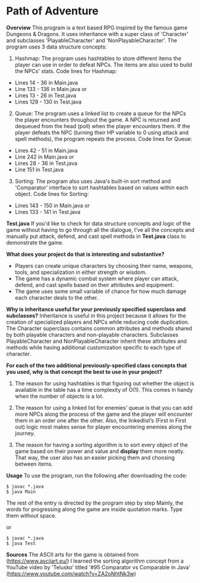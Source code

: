 # Path of Adventure

**Overview**
This program is a text based RPG inspired by the famous game Dungeons & Dragons. It uses inheritance with a super class of 'Character' and subclasses 'PlayableCharacter' and 'NonPlayableCharacter'. The program uses 3 data structure concepts:
1. Hashmap:
The program uses hashtables to store different items the player can use in order to defeat NPCs. The items are also used to build the NPCs' stats. 
Code lines for Hashmap:
- Lines 14 - 36 in Main.java
- Line 133 - 136 in Main.java
or
- Lines 13 - 26 in Test.java
- Lines 129 - 130 in Test.java

2. Queue:
The program uses a linked list to create a queue for the NPCs the player encounters throughout the game. A NPC is returned and dequeued from the head (poll) when the player encounters them. If the player defeats the NPC (turning their HP variable to 0 using attack and spell methods), the program repeats the process.
Code lines for Queue:
- Lines 42 - 51 in Main.java
- Line 242 in Main.java
or 
- Lines 28 - 36 in Test.java
- Line 151 in Test.java

3. Sorting:
The program also uses Java's built-in sort method and 'Comparator' interface to sort hashtables based on values within each object. 
Code lines for Sorting:
- Lines 143 - 150 in Main.java
or 
- Lines 133 - 141 in Test.java

**Test.java**
If you'd like to check for data structure concepts and logic of the game without having to go through all the dialogue, I've all the concepts and manually put attack, defend, and cast spell methods in **Test.java** class to demonstrate the game.

**What does your project do that is interesting and substantive?**
- Players can create unique characters by choosing their name, weapons, tools, and specialization in either strength or wisdom.
- The game has a dynamic combat system where player can attack, defend, and cast spells based on their attributes and equipment.
- The game uses some small variable of chance for how much damage each character deals to the other.

**Why is inheritance useful for your previously specified superclass and subclasses?**
Inheritance is useful in this project because it allows for the creation of specialized players and NPCs while reducing code duplication. The Character superclass contains common attributes and methods shared by both playable characters and non-playable characters. Subclasses PlayableCharacter and NonPlayableCharacter inherit these attributes and methods while having additional customization specific to each type of character.

**For each of the two additional previously-specified class concepts that you used, why is that concept the best to use in your project?**
1. The reason for using hashtables is that figuring out whether the object is available in the table has a time complexity of O(1). This comes in handy when the number of objects is a lot.

2. The reason for using a linked list for enemies’ queue is that you can add more NPCs along the process of the game and the player will encounter them in an order one after the other. Also, the linkedlist’s (First in First out) logic most makes sense for player encountering enemies along the journey.

3. The reason for having a sorting algorithm is to sort every object of the game based on their power and value and **display** them more neatly. That way, the user also has an easier picking them and choosing between items.

**Usage**
To use the program, run the following after downloading the code:

```
$ javac *.java
$ java Main

```
The rest of the entry is directed by the program step by step
Mainly, the words for progressing along the game are inside quotation marks. Type them without space.

or 

```
$ javac *.java
$ java Test

```

**Sources**
The ASCII arts for the game is obtained from (https://www.asciiart.eu/)
I learned the sorting algorithm concept from a YouTube video by 'Telusko' 
titled '#95 Comparator vs Comparable in Java' (https://www.youtube.com/watch?v=ZA2oNhtNk3w)
